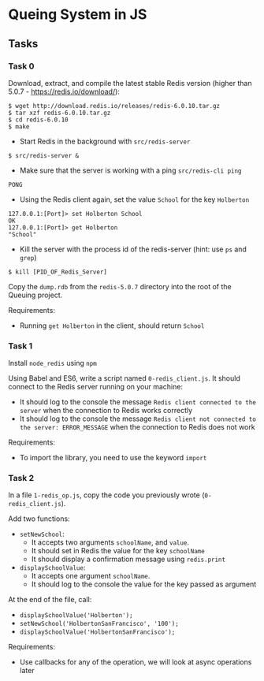 # Queing System in JS

## Tasks

### Task 0
Download, extract, and compile the latest stable Redis version (higher than 5.0.7 - https://redis.io/download/):
```
$ wget http://download.redis.io/releases/redis-6.0.10.tar.gz
$ tar xzf redis-6.0.10.tar.gz
$ cd redis-6.0.10
$ make
```

- Start Redis in the background with `src/redis-server`
```
$ src/redis-server &
```

- Make sure that the server is working with a ping `src/redis-cli ping`
```
PONG
```

- Using the Redis client again, set the value `School` for the key `Holberton`
```
127.0.0.1:[Port]> set Holberton School
OK
127.0.0.1:[Port]> get Holberton
"School"
```

- Kill the server with the process id of the redis-server (hint: use `ps` and `grep`)
```
$ kill [PID_OF_Redis_Server]
```

Copy the `dump.rdb` from the `redis-5.0.7` directory into the root of the Queuing project.

Requirements:
- Running `get Holberton` in the client, should return `School`

### Task 1
Install `node_redis` using `npm`

Using Babel and ES6, write a script named `0-redis_client.js`. It should connect to the Redis server running on your machine:
- It should log to the console the message `Redis client connected to the server` when the connection to Redis works correctly
- It should log to the console the message `Redis client not connected to the server: ERROR_MESSAGE` when the connection to Redis does not work

Requirements:
- To import the library, you need to use the keyword `import`

### Task 2
In a file `1-redis_op.js`, copy the code you previously wrote (`0-redis_client.js`).

Add two functions:
- `setNewSchool`:
	- It accepts two arguments `schoolName`, and `value`.
	- It should set in Redis the value for the key `schoolName`
	- It should display a confirmation message using `redis.print`
- `displaySchoolValue`:
	- It accepts one argument `schoolName`.
	- It should log to the console the value for the key passed as argument

At the end of the file, call:
- `displaySchoolValue('Holberton');`
- `setNewSchool('HolbertonSanFrancisco', '100');`
- `displaySchoolValue('HolbertonSanFrancisco');`

Requirements:
- Use callbacks for any of the operation, we will look at async operations later
